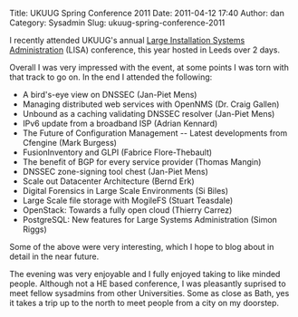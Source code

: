 Title: UKUUG Spring Conference 2011
Date: 2011-04-12 17:40
Author: dan
Category: Sysadmin
Slug: ukuug-spring-conference-2011

I recently attended UKUUG's annual [Large Installation Systems
Administration][] (LISA) conference, this year hosted in Leeds over 2
days.

Overall I was very impressed with the event, at some points I was torn
with that track to go on. In the end I attended the following:

-   A bird's-eye view on DNSSEC (Jan-Piet Mens)
-   Managing distributed web services with OpenNMS (Dr. Craig Gallen)
-   Unbound as a caching validating DNSSEC resolver (Jan-Piet Mens)
-   IPv6 update from a broadband ISP (Adrian Kennard)
-   The Future of Configuration Management -- Latest developments from
    Cfengine (Mark Burgess)
-   FusionInventory and GLPI (Fabrice Flore-Thebault)
-   The benefit of BGP for every service provider (Thomas Mangin)
-   DNSSEC zone-signing tool chest (Jan-Piet Mens)
-   Scale out Datacenter Architecture (Bernd Erk)
-   Digital Forensics in Large Scale Environments (Si Biles)
-   Large Scale file storage with MogileFS (Stuart Teasdale)
-   OpenStack: Towards a fully open cloud (Thierry Carrez)
-   PostgreSQL: New features for Large Systems Administration (Simon
    Riggs)

Some of the above were very interesting, which I hope to blog about in
detail in the near future.

The evening was very enjoyable and I fully enjoyed taking to like minded
people. Although not a HE based conference, I was pleasantly suprised to
meet fellow sysadmins from other Universities. Some as close as Bath,
yes it takes a trip up to the north to meet people from a city on my
doorstep.

  [Large Installation Systems Administration]: http://www.ukuug.org/events/spring2011/
